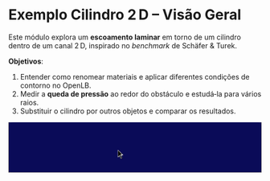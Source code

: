 # Exemplo **Cilindro 2 D** – Visão Geral

Este módulo explora um **escoamento laminar** em torno de um cilindro dentro de um canal 2 D,
inspirado no *benchmark* de Schäfer & Turek.

**Objetivos**:

1. Entender como renomear materiais e aplicar diferentes condições de contorno no OpenLB.  
2. Medir a **queda de pressão** ao redor do obstáculo e estudá‑la para vários raios.  
3. Substituir o cilindro por outros objetos e comparar os resultados.


![alt text](img/normal.gif)